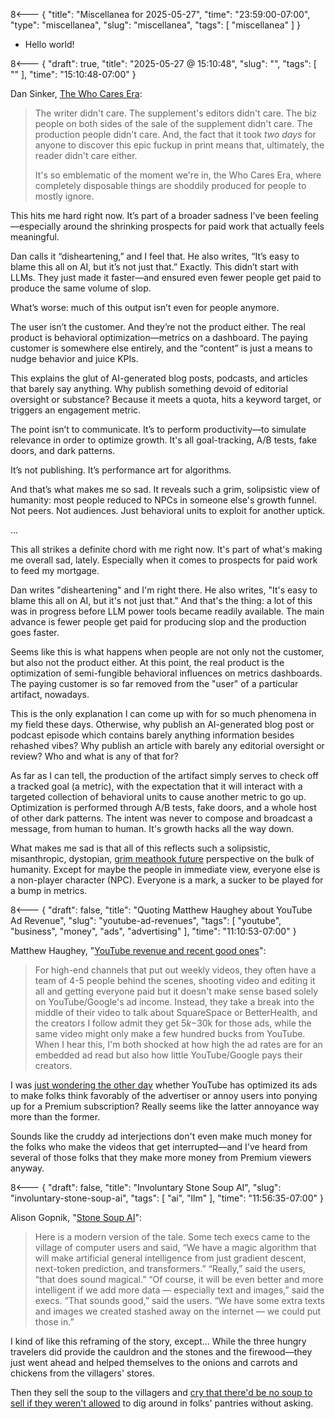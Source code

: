 8<--- { "title": "Miscellanea for 2025-05-27", "time": "23:59:00-07:00", "type": "miscellanea", "slug": "miscellanea", "tags": [ "miscellanea" ] }

- Hello world!

8<--- { "draft": true, "title": "2025-05-27 @ 15:10:48", "slug": "", "tags": [ "" ], "time": "15:10:48-07:00" }

Dan Sinker, [The Who Cares Era](https://dansinker.com/posts/2025-05-23-who-cares/):

> The writer didn't care. The supplement's editors didn't care. The biz people on both sides of the sale of the supplement didn't care. The production people didn't care. And, the fact that it took _two days_ for anyone to discover this epic fuckup in print means that, ultimately, the reader didn't care either.
>
> It's so emblematic of the moment we're in, the Who Cares Era, where completely disposable things are shoddily produced for people to mostly ignore.

This hits me hard right now. It’s part of a broader sadness I’ve been feeling—especially around the shrinking prospects for paid work that actually feels meaningful.

Dan calls it “disheartening,” and I feel that. He also writes, “It’s easy to blame this all on AI, but it’s not just that.” Exactly. This didn’t start with LLMs. They just made it faster—and ensured even fewer people get paid to produce the same volume of slop.

What’s worse: much of this output isn’t even for people anymore.

The user isn’t the customer. And they’re not the product either. The real product is behavioral optimization—metrics on a dashboard. The paying customer is somewhere else entirely, and the “content” is just a means to nudge behavior and juice KPIs.

This explains the glut of AI-generated blog posts, podcasts, and articles that barely say anything. Why publish something devoid of editorial oversight or substance? Because it meets a quota, hits a keyword target, or triggers an engagement metric.

The point isn’t to communicate. It’s to perform productivity—to simulate relevance in order to optimize growth. It's all goal-tracking, A/B tests, fake doors, and dark patterns.

It’s not publishing. It’s performance art for algorithms.

And that’s what makes me so sad. It reveals such a grim, solipsistic view of humanity: most people reduced to NPCs in someone else's growth funnel. Not peers. Not audiences. Just behavioral units to exploit for another uptick.

...

This all strikes a definite chord with me right now. It's part of what's making me overall sad, lately. Especially when it comes to prospects for paid work to feed my mortgage. 

Dan writes "disheartening" and I'm right there. He also writes, "It's easy to blame this all on AI, but it's not just that." And that's the thing: a lot of this was in progress before LLM power tools became readily available. The main advance is fewer people get paid for producing slop and the production goes faster.

Seems like this is what happens when people are not only not the customer, but also not the product either. At this point, the real product is the optimization of semi-fungible behavioral influences on metrics dashboards. The paying customer is so far removed from the "user" of a particular artifact, nowadays.

This is the only explanation I can come up with for so much phenomena in my field these days. Otherwise, why publish an AI-generated blog post or podcast episode which contains barely anything information besides rehashed vibes? Why publish an article with barely any editorial oversight or review? Who and what is any of that for?

As far as I can tell, the production of the artifact simply serves to check off a tracked goal (a metric), with the expectation that it will interact with a targeted collection of behavioral units to cause another metric to go up. Optimization is performed through A/B tests, fake doors, and a whole host of other dark patterns. The intent was never to compose and broadcast a message, from human to human. It's growth hacks all the way down. 

What makes me sad is that all of this reflects such a solipsistic, misanthropic, dystopian, [grim meathook future](https://www.jwz.org/blog/2005/09/the-grim-meathook-future/) perspective on the bulk of humanity. Except for maybe the people in immediate view, everyone else is a non-player character (NPC). Everyone is a mark, a sucker to be played for a bump in metrics.

8<--- { "draft": false, "title": "Quoting Matthew Haughey about YouTube Ad Revenue", "slug": "youtube-ad-revenues", "tags": [ "youtube", "business", "money", "ads", "advertising" ], "time": "11:10:53-07:00" }

Matthew Haughey, "[YouTube revenue and recent good ones](https://a.wholelottanothing.org/youtube-revenue-and-recent-good-ones/)":

> For high-end channels that put out weekly videos, they often have a team of 4-5 people behind the scenes, shooting video and editing it all and getting everyone paid but it doesn't make sense based solely on YouTube/Google's ad income. Instead, they take a break into the middle of their video to talk about SquareSpace or BetterHealth, and the creators I follow admit they get $5k-$30k for those ads, while the same video might only make a few hundred bucks from YouTube. When I hear this, I'm both shocked at how high the ad rates are for an embedded ad read but also how little YouTube/Google pays their creators.

I was [just wondering the other day](https://blog.lmorchard.com/2025/05/16/ads-ruining-youtube/) whether YouTube has optimized its ads to make folks think favorably of the advertiser or annoy users into ponying up for a Premium subscription? Really seems like the latter annoyance way more than the former.

Sounds like the cruddy ad interjections don't even make much money for the folks who make the videos that get interrupted—and I've heard from several of those folks that they make more money from Premium viewers anyway.

8<--- { "draft": false, "title": "Involuntary Stone Soup AI", "slug": "involuntary-stone-soup-ai", "tags": [ "ai", "llm" ], "time": "11:56:35-07:00" }

Alison Gopnik, "[Stone Soup AI](https://simons.berkeley.edu/news/stone-soup-aihttps://simons.berkeley.edu/news/stone-soup-ai)":

> Here is a modern version of the tale. Some tech execs came to the village of computer users and said, “We have a magic algorithm that will make artificial general intelligence from just gradient descent, next-token prediction, and transformers.” “Really,” said the users, “that does sound magical.” “Of course, it will be even better and more intelligent if we add more data — especially text and images,” said the execs. “That sounds good,” said the users. “We have some extra texts and images we created stashed away on the internet — we could put those in.”

I kind of like this reframing of the story, except... While the three hungry travelers did provide the cauldron and the stones and the firewood—they just went ahead and helped themselves to the onions and carrots and chickens from the villagers' stores.

Then they sell the soup to the villagers and [cry that there'd be no soup to sell if they weren't allowed](https://www.theverge.com/news/674366/nick-clegg-uk-ai-artists-policy-letter) to dig around in folks' pantries without asking.
